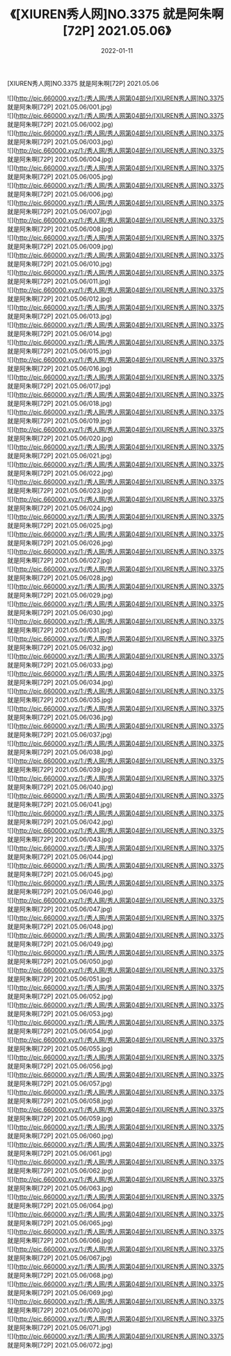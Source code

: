 ﻿---
layout: post
title:  《[XIUREN秀人网]NO.3375 就是阿朱啊[72P] 2021.05.06》
date:   2022-01-11
img: http://pic.660000.xyz/1:/秀人网/秀人网第04部分/[XIUREN秀人网]NO.3375 就是阿朱啊[72P] 2021.05.06/000.jpg
categories: [美女, 清纯, 唯美]
---

[XIUREN秀人网]NO.3375 就是阿朱啊[72P] 2021.05.06

 ![](http://pic.660000.xyz/1:/秀人网/秀人网第04部分/[XIUREN秀人网]NO.3375 就是阿朱啊[72P] 2021.05.06/001.jpg) <br>![](http://pic.660000.xyz/1:/秀人网/秀人网第04部分/[XIUREN秀人网]NO.3375 就是阿朱啊[72P] 2021.05.06/002.jpg) <br>![](http://pic.660000.xyz/1:/秀人网/秀人网第04部分/[XIUREN秀人网]NO.3375 就是阿朱啊[72P] 2021.05.06/003.jpg) <br>![](http://pic.660000.xyz/1:/秀人网/秀人网第04部分/[XIUREN秀人网]NO.3375 就是阿朱啊[72P] 2021.05.06/004.jpg) <br>![](http://pic.660000.xyz/1:/秀人网/秀人网第04部分/[XIUREN秀人网]NO.3375 就是阿朱啊[72P] 2021.05.06/005.jpg) <br>![](http://pic.660000.xyz/1:/秀人网/秀人网第04部分/[XIUREN秀人网]NO.3375 就是阿朱啊[72P] 2021.05.06/006.jpg) <br>![](http://pic.660000.xyz/1:/秀人网/秀人网第04部分/[XIUREN秀人网]NO.3375 就是阿朱啊[72P] 2021.05.06/007.jpg) <br>![](http://pic.660000.xyz/1:/秀人网/秀人网第04部分/[XIUREN秀人网]NO.3375 就是阿朱啊[72P] 2021.05.06/008.jpg) <br>![](http://pic.660000.xyz/1:/秀人网/秀人网第04部分/[XIUREN秀人网]NO.3375 就是阿朱啊[72P] 2021.05.06/009.jpg) <br>![](http://pic.660000.xyz/1:/秀人网/秀人网第04部分/[XIUREN秀人网]NO.3375 就是阿朱啊[72P] 2021.05.06/010.jpg) <br>![](http://pic.660000.xyz/1:/秀人网/秀人网第04部分/[XIUREN秀人网]NO.3375 就是阿朱啊[72P] 2021.05.06/011.jpg) <br>![](http://pic.660000.xyz/1:/秀人网/秀人网第04部分/[XIUREN秀人网]NO.3375 就是阿朱啊[72P] 2021.05.06/012.jpg) <br>![](http://pic.660000.xyz/1:/秀人网/秀人网第04部分/[XIUREN秀人网]NO.3375 就是阿朱啊[72P] 2021.05.06/013.jpg) <br>![](http://pic.660000.xyz/1:/秀人网/秀人网第04部分/[XIUREN秀人网]NO.3375 就是阿朱啊[72P] 2021.05.06/014.jpg) <br>![](http://pic.660000.xyz/1:/秀人网/秀人网第04部分/[XIUREN秀人网]NO.3375 就是阿朱啊[72P] 2021.05.06/015.jpg) <br>![](http://pic.660000.xyz/1:/秀人网/秀人网第04部分/[XIUREN秀人网]NO.3375 就是阿朱啊[72P] 2021.05.06/016.jpg) <br>![](http://pic.660000.xyz/1:/秀人网/秀人网第04部分/[XIUREN秀人网]NO.3375 就是阿朱啊[72P] 2021.05.06/017.jpg) <br>![](http://pic.660000.xyz/1:/秀人网/秀人网第04部分/[XIUREN秀人网]NO.3375 就是阿朱啊[72P] 2021.05.06/018.jpg) <br>![](http://pic.660000.xyz/1:/秀人网/秀人网第04部分/[XIUREN秀人网]NO.3375 就是阿朱啊[72P] 2021.05.06/019.jpg) <br>![](http://pic.660000.xyz/1:/秀人网/秀人网第04部分/[XIUREN秀人网]NO.3375 就是阿朱啊[72P] 2021.05.06/020.jpg) <br>![](http://pic.660000.xyz/1:/秀人网/秀人网第04部分/[XIUREN秀人网]NO.3375 就是阿朱啊[72P] 2021.05.06/021.jpg) <br>![](http://pic.660000.xyz/1:/秀人网/秀人网第04部分/[XIUREN秀人网]NO.3375 就是阿朱啊[72P] 2021.05.06/022.jpg) <br>![](http://pic.660000.xyz/1:/秀人网/秀人网第04部分/[XIUREN秀人网]NO.3375 就是阿朱啊[72P] 2021.05.06/023.jpg) <br>![](http://pic.660000.xyz/1:/秀人网/秀人网第04部分/[XIUREN秀人网]NO.3375 就是阿朱啊[72P] 2021.05.06/024.jpg) <br>![](http://pic.660000.xyz/1:/秀人网/秀人网第04部分/[XIUREN秀人网]NO.3375 就是阿朱啊[72P] 2021.05.06/025.jpg) <br>![](http://pic.660000.xyz/1:/秀人网/秀人网第04部分/[XIUREN秀人网]NO.3375 就是阿朱啊[72P] 2021.05.06/026.jpg) <br>![](http://pic.660000.xyz/1:/秀人网/秀人网第04部分/[XIUREN秀人网]NO.3375 就是阿朱啊[72P] 2021.05.06/027.jpg) <br>![](http://pic.660000.xyz/1:/秀人网/秀人网第04部分/[XIUREN秀人网]NO.3375 就是阿朱啊[72P] 2021.05.06/028.jpg) <br>![](http://pic.660000.xyz/1:/秀人网/秀人网第04部分/[XIUREN秀人网]NO.3375 就是阿朱啊[72P] 2021.05.06/029.jpg) <br>![](http://pic.660000.xyz/1:/秀人网/秀人网第04部分/[XIUREN秀人网]NO.3375 就是阿朱啊[72P] 2021.05.06/030.jpg) <br>![](http://pic.660000.xyz/1:/秀人网/秀人网第04部分/[XIUREN秀人网]NO.3375 就是阿朱啊[72P] 2021.05.06/031.jpg) <br>![](http://pic.660000.xyz/1:/秀人网/秀人网第04部分/[XIUREN秀人网]NO.3375 就是阿朱啊[72P] 2021.05.06/032.jpg) <br>![](http://pic.660000.xyz/1:/秀人网/秀人网第04部分/[XIUREN秀人网]NO.3375 就是阿朱啊[72P] 2021.05.06/033.jpg) <br>![](http://pic.660000.xyz/1:/秀人网/秀人网第04部分/[XIUREN秀人网]NO.3375 就是阿朱啊[72P] 2021.05.06/034.jpg) <br>![](http://pic.660000.xyz/1:/秀人网/秀人网第04部分/[XIUREN秀人网]NO.3375 就是阿朱啊[72P] 2021.05.06/035.jpg) <br>![](http://pic.660000.xyz/1:/秀人网/秀人网第04部分/[XIUREN秀人网]NO.3375 就是阿朱啊[72P] 2021.05.06/036.jpg) <br>![](http://pic.660000.xyz/1:/秀人网/秀人网第04部分/[XIUREN秀人网]NO.3375 就是阿朱啊[72P] 2021.05.06/037.jpg) <br>![](http://pic.660000.xyz/1:/秀人网/秀人网第04部分/[XIUREN秀人网]NO.3375 就是阿朱啊[72P] 2021.05.06/038.jpg) <br>![](http://pic.660000.xyz/1:/秀人网/秀人网第04部分/[XIUREN秀人网]NO.3375 就是阿朱啊[72P] 2021.05.06/039.jpg) <br>![](http://pic.660000.xyz/1:/秀人网/秀人网第04部分/[XIUREN秀人网]NO.3375 就是阿朱啊[72P] 2021.05.06/040.jpg) <br>![](http://pic.660000.xyz/1:/秀人网/秀人网第04部分/[XIUREN秀人网]NO.3375 就是阿朱啊[72P] 2021.05.06/041.jpg) <br>![](http://pic.660000.xyz/1:/秀人网/秀人网第04部分/[XIUREN秀人网]NO.3375 就是阿朱啊[72P] 2021.05.06/042.jpg) <br>![](http://pic.660000.xyz/1:/秀人网/秀人网第04部分/[XIUREN秀人网]NO.3375 就是阿朱啊[72P] 2021.05.06/043.jpg) <br>![](http://pic.660000.xyz/1:/秀人网/秀人网第04部分/[XIUREN秀人网]NO.3375 就是阿朱啊[72P] 2021.05.06/044.jpg) <br>![](http://pic.660000.xyz/1:/秀人网/秀人网第04部分/[XIUREN秀人网]NO.3375 就是阿朱啊[72P] 2021.05.06/045.jpg) <br>![](http://pic.660000.xyz/1:/秀人网/秀人网第04部分/[XIUREN秀人网]NO.3375 就是阿朱啊[72P] 2021.05.06/046.jpg) <br>![](http://pic.660000.xyz/1:/秀人网/秀人网第04部分/[XIUREN秀人网]NO.3375 就是阿朱啊[72P] 2021.05.06/047.jpg) <br>![](http://pic.660000.xyz/1:/秀人网/秀人网第04部分/[XIUREN秀人网]NO.3375 就是阿朱啊[72P] 2021.05.06/048.jpg) <br>![](http://pic.660000.xyz/1:/秀人网/秀人网第04部分/[XIUREN秀人网]NO.3375 就是阿朱啊[72P] 2021.05.06/049.jpg) <br>![](http://pic.660000.xyz/1:/秀人网/秀人网第04部分/[XIUREN秀人网]NO.3375 就是阿朱啊[72P] 2021.05.06/050.jpg) <br>![](http://pic.660000.xyz/1:/秀人网/秀人网第04部分/[XIUREN秀人网]NO.3375 就是阿朱啊[72P] 2021.05.06/051.jpg) <br>![](http://pic.660000.xyz/1:/秀人网/秀人网第04部分/[XIUREN秀人网]NO.3375 就是阿朱啊[72P] 2021.05.06/052.jpg) <br>![](http://pic.660000.xyz/1:/秀人网/秀人网第04部分/[XIUREN秀人网]NO.3375 就是阿朱啊[72P] 2021.05.06/053.jpg) <br>![](http://pic.660000.xyz/1:/秀人网/秀人网第04部分/[XIUREN秀人网]NO.3375 就是阿朱啊[72P] 2021.05.06/054.jpg) <br>![](http://pic.660000.xyz/1:/秀人网/秀人网第04部分/[XIUREN秀人网]NO.3375 就是阿朱啊[72P] 2021.05.06/055.jpg) <br>![](http://pic.660000.xyz/1:/秀人网/秀人网第04部分/[XIUREN秀人网]NO.3375 就是阿朱啊[72P] 2021.05.06/056.jpg) <br>![](http://pic.660000.xyz/1:/秀人网/秀人网第04部分/[XIUREN秀人网]NO.3375 就是阿朱啊[72P] 2021.05.06/057.jpg) <br>![](http://pic.660000.xyz/1:/秀人网/秀人网第04部分/[XIUREN秀人网]NO.3375 就是阿朱啊[72P] 2021.05.06/058.jpg) <br>![](http://pic.660000.xyz/1:/秀人网/秀人网第04部分/[XIUREN秀人网]NO.3375 就是阿朱啊[72P] 2021.05.06/059.jpg) <br>![](http://pic.660000.xyz/1:/秀人网/秀人网第04部分/[XIUREN秀人网]NO.3375 就是阿朱啊[72P] 2021.05.06/060.jpg) <br>![](http://pic.660000.xyz/1:/秀人网/秀人网第04部分/[XIUREN秀人网]NO.3375 就是阿朱啊[72P] 2021.05.06/061.jpg) <br>![](http://pic.660000.xyz/1:/秀人网/秀人网第04部分/[XIUREN秀人网]NO.3375 就是阿朱啊[72P] 2021.05.06/062.jpg) <br>![](http://pic.660000.xyz/1:/秀人网/秀人网第04部分/[XIUREN秀人网]NO.3375 就是阿朱啊[72P] 2021.05.06/063.jpg) <br>![](http://pic.660000.xyz/1:/秀人网/秀人网第04部分/[XIUREN秀人网]NO.3375 就是阿朱啊[72P] 2021.05.06/064.jpg) <br>![](http://pic.660000.xyz/1:/秀人网/秀人网第04部分/[XIUREN秀人网]NO.3375 就是阿朱啊[72P] 2021.05.06/065.jpg) <br>![](http://pic.660000.xyz/1:/秀人网/秀人网第04部分/[XIUREN秀人网]NO.3375 就是阿朱啊[72P] 2021.05.06/066.jpg) <br>![](http://pic.660000.xyz/1:/秀人网/秀人网第04部分/[XIUREN秀人网]NO.3375 就是阿朱啊[72P] 2021.05.06/067.jpg) <br>![](http://pic.660000.xyz/1:/秀人网/秀人网第04部分/[XIUREN秀人网]NO.3375 就是阿朱啊[72P] 2021.05.06/068.jpg) <br>![](http://pic.660000.xyz/1:/秀人网/秀人网第04部分/[XIUREN秀人网]NO.3375 就是阿朱啊[72P] 2021.05.06/069.jpg) <br>![](http://pic.660000.xyz/1:/秀人网/秀人网第04部分/[XIUREN秀人网]NO.3375 就是阿朱啊[72P] 2021.05.06/070.jpg) <br>![](http://pic.660000.xyz/1:/秀人网/秀人网第04部分/[XIUREN秀人网]NO.3375 就是阿朱啊[72P] 2021.05.06/071.jpg) <br>![](http://pic.660000.xyz/1:/秀人网/秀人网第04部分/[XIUREN秀人网]NO.3375 就是阿朱啊[72P] 2021.05.06/072.jpg) <br>